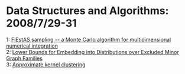 # Data Structures and Algorithms: 2008/7/29-31  
1: [FiEstAS sampling -- a Monte Carlo algorithm for multidimensional  numerical integration](https://doi.org/10.48550/arXiv.0807.4479)  
2: [Lower Bounds for Embedding into Distributions over Excluded Minor Graph  Families](https://doi.org/10.48550/arXiv.0807.4582)  
3: [Approximate kernel clustering](https://doi.org/10.48550/arXiv.0807.4626)  
